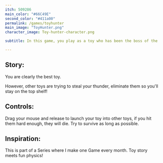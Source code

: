 ```yaml
---
itch: 509286
main_color: "#66C49E"
second_color: "#411a00"
permalink: /games/toyhunter
main_image: "ToyHunter.png"
character_image: Toy-hunter-character.png

subtitle: In this game, you play as a toy who has been the boss of the room for a long time. However, new toys have begun to show up and want to take your place! It is your job to launch yourself as hard as possible to kick the new toys back from where they came!

---
```


## Story: 

You are clearly the best toy.

However, other toys are trying to steal your thunder, eliminate them so you'll stay on the top shelf!

## Controls:

Drag your mouse and release to launch your toy into other toys, if you hit them hard enough, they will die. Try to survive as long as possible.

## Inspiration:

This is part of a Series where I make one Game every month. Toy story meets fun physics!
